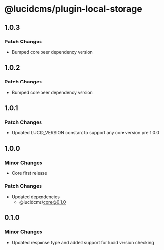# @lucidcms/plugin-local-storage

## 1.0.3

### Patch Changes

- Bumped core peer dependency version

## 1.0.2

### Patch Changes

- Bumped core peer dependency version

## 1.0.1

### Patch Changes

- Updated LUCID_VERSION constant to support any core version pre 1.0.0

## 1.0.0

### Minor Changes

- Core first release

### Patch Changes

- Updated dependencies
  - @lucidcms/core@0.1.0

## 0.1.0

### Minor Changes

- Updated response type and added support for lucid version checking
